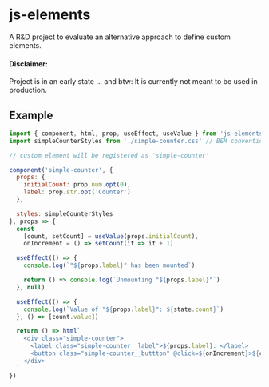 # js-elements

A R&D project to evaluate an alternative approach to define custom elements.

#### Disclaimer:

Project is in an early state ...
and btw: It is currently not meant to be used in production.

## Example

```js
import { component, html, prop, useEffect, useValue } from 'js-elements'
import simpleCounterStyles from './simple-counter.css' // BEM conventions

// custom element will be registered as 'simple-counter' 

component('simple-counter', {
  props: {
    initialCount: prop.num.opt(0),
    label: prop.str.opt('Counter')
  },

  styles: simpleCounterStyles
}, props => {
  const 
    [count, setCount] = useValue(props.initialCount),
    onIncrement = () => setCount(it => it + 1)

  useEffect(() => {
    console.log(`"${props.label}" has been mounted`)

    return () => console.log(`Unmounting "${props.label}"`)
  }, null)

  useEffect(() => {
    console.log(`Value of "${props.label}": ${state.count}`)
  }, () => [count.value])

  return () => html`
    <div class="simple-counter"> 
      <label class="simple-counter__label">${props.label}: </label>
      <button class="simple-counter__buttton" @click=${onIncrement}>${count.value}</button>
    </div>
  `
})
```
